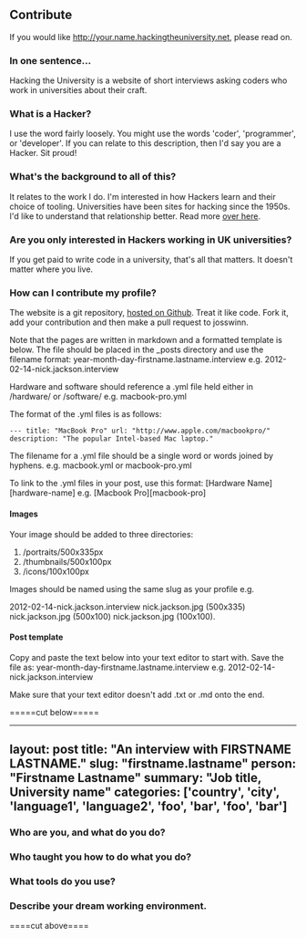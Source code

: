 ## Contribute

If you would like http://your.name.hackingtheuniversity.net, please read on.

### In one sentence...

Hacking the University is a website of short interviews asking coders who work in universities about their craft.

### What is a Hacker?

I use the word fairly loosely. You might use the words 'coder', 'programmer', or 'developer'. If you can relate to this description, then I'd say you are a Hacker. Sit proud!

### What's the background to all of this?

It relates to the work I do. I'm interested in how Hackers learn and their choice of tooling. Universities have been sites for hacking since the 1950s. I'd like to understand that relationship better. Read more [over here](http://joss.blogs.lincoln.ac.uk/2012/02/25/hacking-the-university/).

### Are you only interested in Hackers working in UK universities?

If you get paid to write code in a university, that's all that matters. It doesn't matter where you live.

### How can I contribute my profile?

The website is a git repository, [hosted on Github](https://github.com/josswinn/hacktheuni). Treat it like code. Fork it, add your contribution and then make a pull request to josswinn. 

Note that the pages are written in markdown and a formatted template is below. The file should be placed in the _posts directory and use the filename format: year-month-day-firstname.lastname.interview e.g. 2012-02-14-nick.jackson.interview

Hardware and software should reference a .yml file held either in /hardware/ or /software/ e.g. macbook-pro.yml

The format of the .yml files is as follows:

`---
title: "MacBook Pro"
url: "http://www.apple.com/macbookpro/"
description: "The popular Intel-based Mac laptop."`

The filename for a .yml file should be a single word or words joined by hyphens. e.g. macbook.yml or macbook-pro.yml

To link to the .yml files in your post, use this format: [Hardware Name][hardware-name] e.g. [Macbook Pro][macbook-pro]

#### Images

Your image should be added to three directories:

1. /portraits/500x335px
2. /thumbnails/500x100px
3. /icons/100x100px

Images should be named using the same slug as your profile e.g.
 
2012-02-14-nick.jackson.interview
nick.jackson.jpg (500x335)
nick.jackson.jpg (500x100)
nick.jackson.jpg (100x100).

#### Post template

Copy and paste the text below into your text editor to start with. Save the file as: year-month-day-firstname.lastname.interview e.g. 2012-02-14-nick.jackson.interview

Make sure that your text editor doesn't add .txt or .md onto the end. 

=====cut below=====

---
layout: post
title: "An interview with FIRSTNAME LASTNAME."
slug: "firstname.lastname"
person: "Firstname Lastname"
summary: "Job title, University name"
categories: ['country', 'city', 'language1', 'language2', 'foo', 'bar', 'foo', 'bar']
---
### Who are you, and what do you do?



### Who taught you how to do what you do?



### What tools do you use?



### Describe your dream working environment.


====cut above====